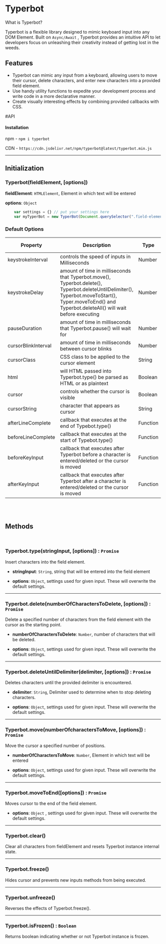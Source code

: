 # Typerbot

What is Typerbot?

Typerbot is a flexible library designed to mimic keyboard input into any DOM Element. Built on `Async/Await` , Typerbot provides an intuitive  API to let developers focus on unleashing their creativity instead of getting lost in the weeds. 

## Features

 - Typerbot can mimic any input from a keyboard, allowing users to move
   their cursor, delete characters, and enter new characters into a
   provided field element.
 - Use handy utility functions to expedite your development process and write code in a more declarative manner.
 - Create visually interesting effects by combining provided callbacks with CSS.

#API

#### Installation

npm - `npm i typerbot`

CDN - `https://cdn.jsdelivr.net/npm/typerbot@latest/typerbot.min.js`


------------

## Initialization

### Typerbot(fieldElement, [options])

**fieldElement**: `HTMLElement`, Element in which text will be entered

**options**: `Object`

``` Javascript
	var settings = {} // put your settings here
	var myTyperBot = new TyperBot(Document.querySelector(".field-element"), settings) // default settings will be used if none are provided
```

### Default Options


| Property | Description | Type | Default Value |
| ------------ | ------------ | ------------ | ------------ |
| keystrokeInterval | controls the speed of inputs in Milliseconds | Number | 200 | 
| keystrokeDelay | amount of time in milliseconds that Typerbot.move(), Typerbot.delete(), Typerbot.deleteUntilDelimiter(), Typerbot.moveToStart(), Typer.moveToEnd()  and Typerbot.deleteAll() will wait before executing  | Number | 0 |
| pauseDuration | amount of time in milliseconds that Typerbot.pause() will wait for | Number | 1000 |
| cursorBlinkInterval | amount of time in milliseconds between cursor blinks | Number | 800 |
| cursorClass | CSS class to be applied to the cursor element | String | "typist-cursor" |
| html | will HTML passed into Typerbot.type() be parsed as HTML or as plaintext | Boolean | Hello |
| cursor | controls whether the cursor is visible | Boolean | true |
| cursorString | character that appears as cursor | String |"&#124;" |
| afterLineComplete | callback that executes at the end of Typebot.type() | Function | `() => {}` |
| beforeLineComplete | callback that executes at the start of Typebot.type() | Function |  `() => {}` |
| beforeKeyInput |  callback that executes after Typerbot before a character is entered/deleted or the cursor is moved | Function |  `() => {}` |
| afterKeyInput | callback that executes after Typerbot after a character is entered/deleted or the cursor is moved | Function |  `() => {}` |

</br>
</br>

## Methods

</br>

### Typerbot.type(stringInput, [options]) : `Promise`

Insert characters into the field element.

- **stringInput**: `String`, string that will be entered into the field element

- **options**: `Object`, settings used for given input. These will overwrite the default settings.


------------


### Typerbot.delete(numberOfCharactersToDelete, [options])  : `Promise`

Delete a specified number of characters from the field element with the cursor as the starting point.

- **numberOfCharactersToDelete**: `Number`, number of characters that will be deleted.

- **options**: `Object`, settings used for given input. These will overwrite the default settings.


------------


### Typerbot.deleteUntilDelimiter(delimiter, [options]) : `Promise`

Deletes characters until the provided delimiter is encountered.

- **delimiter**: `String`, Delimiter used to determine when to stop deleting characters.

- **options**: `Object`, settings used for given input. These will overwrite the default settings.

------------

### Typerbot.move(numberOfcharactersToMove, [options]) : `Promise`

Move the cursor a specified number of positions.

- **numberOfCharactersToMove**: `Number`, Element in which text will be entered

- **options**: `Object`, settings used for given input. These will overwrite the default settings.


------------


### Typerbot.moveToEnd([options]) : `Promise`

Moves cursor to the end of the field element.

- **options**: `Object` , settings used for given input. These will overwrite the default settings.


------------


### Typerbot.clear()

Clear all characters from fieldElement and resets Typerbot instance internal state.

------------


### Typerbot.freeze()

Hides cursor and prevents new inputs methods from being executed. 


------------


### Typerbot.unfreeze()

Reverses the effects of Typerbot.freeze().


------------


### Typerbot.isFrozen() : `Boolean`

Returns boolean indicating whether or not Typerbot instance is frozen. 






